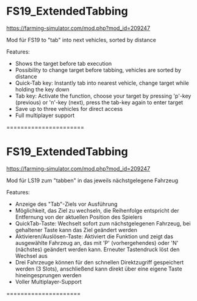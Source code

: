# FS19_ExtendedTabbing 
https://farming-simulator.com/mod.php?mod_id=209247

Mod für FS19 to "tab" into next vehicles, sorted by distance

Features:

- Shows the target before tab execution
- Possibility to change target before tabbing, vehicles are sorted by distance
- Quick-Tab key: Instantly tab into nearest vehicle, change target while holding the key down
- Tab key: Activate the function, choose your target by pressing 'p'-key (previous) or 'n'-key (next), press the tab-key again to enter target
- Save up to three vehicles for direct access
- Full multiplayer support

======================

# FS19_ExtendedTabbing 
https://farming-simulator.com/mod.php?mod_id=209247

Mod für LS19 zum "tabben" in das jeweils nächstgelegene Fahrzeug
 
 Features:
 
 - Anzeige des "Tab"-Ziels vor Ausführung
 - Möglichkeit, das Ziel zu wechseln, die Reihenfolge entspricht der Entfernung von der aktuellen Position des Spielers
 - QuickTab-Taste: Wechselt sofort zum nächstgelegenen Fahrzeug, bei gehaltener Taste kann das Ziel geändert werden
 - Aktivieren/Auslösen-Taste: Aktiviert die Funktion und zeigt das ausgewählte Fahrzeug an, das mit 'P' (vorhergehendes) oder 'N' (nächstes) geändert werden kann. Erneuter Tastendruck löst den Wechsel aus
 - Drei Fahrzeuge können für den schnellen Direktzugriff gespeichert werden (3 Slots), anschließend kann direkt über eine eigene Taste hineingesprungen werden
 - Voller Multiplayer-Support
 
 =====================
 
